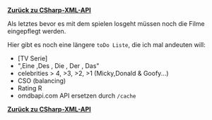 [__Zurück zu CSharp-XML-API__](https://github.com/DerDannyF/CSharp-XML-API)

Als letztes bevor es mit dem spielen losgeht müssen noch die Filme eingepflegt werden.

Hier gibt es noch eine längere `toDo Liste`, die ich mal andeuten will:

- [TV Serie]
- ",Eine ,Des , Die , Der , Das"
- celebrities > 4, >3, >2, >1 (Micky,Donald & Goofy...)
- CSO (balancing)
- Rating R
- omdbapi.com API ersetzen durch `/cache`

[__Zurück zu CSharp-XML-API__](https://github.com/DerDannyF/CSharp-XML-API)
